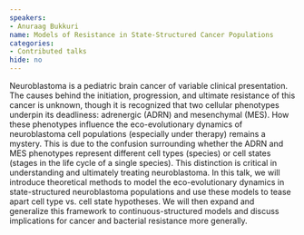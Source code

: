 ```yaml
---
speakers:
- Anuraag Bukkuri
name: Models of Resistance in State-Structured Cancer Populations
categories:
- Contributed talks
hide: no
---
```

Neuroblastoma is a pediatric brain cancer of variable clinical presentation. The causes behind the initiation, progression, and ultimate resistance of this cancer is unknown, though it is recognized that two cellular phenotypes underpin its deadliness: adrenergic (ADRN) and mesenchymal (MES). How these phenotypes influence the eco-evolutionary dynamics of neuroblastoma cell populations (especially under therapy) remains a mystery. This is due to the confusion surrounding whether the ADRN and MES phenotypes represent different cell types (species) or cell states (stages in the life cycle of a single species). This distinction is critical in understanding and ultimately treating neuroblastoma. In this talk, we will introduce theoretical methods to model the eco-evolutionary dynamics in state-structured neuroblastoma populations and use these models to tease apart cell type vs. cell state hypotheses. We will then expand and generalize this framework to continuous-structured models and discuss implications for cancer and bacterial resistance more generally.
